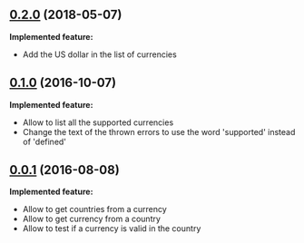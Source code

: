 ## [0.2.0](https://github.com/iadvize/javascript-currency-library/tree/0.1.0) (2018-05-07)

**Implemented feature:**

- Add the US dollar in the list of currencies

## [0.1.0](https://github.com/iadvize/javascript-currency-library/tree/0.1.0) (2016-10-07)

**Implemented feature:**

- Allow to list all the supported currencies
- Change the text of the thrown errors to use the word 'supported' instead of 'defined'

## [0.0.1](https://github.com/iadvize/javascript-currency-library/tree/0.0.1) (2016-08-08)

**Implemented feature:**

- Allow to get countries from a currency
- Allow to get currency from a country
- Allow to test if a currency is valid in the country
